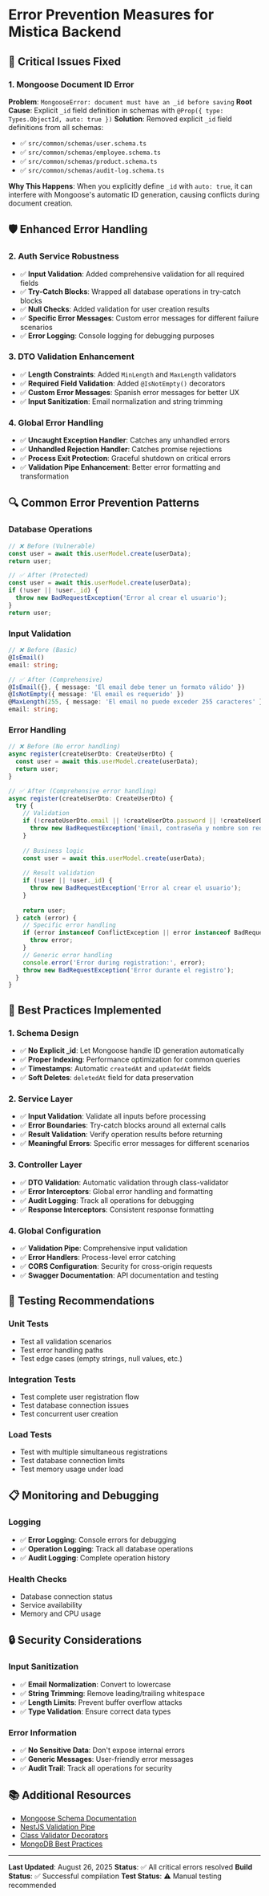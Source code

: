 # Error Prevention Measures for Mistica Backend

## 🚨 **Critical Issues Fixed**

### 1. **Mongoose Document ID Error**
**Problem**: `MongooseError: document must have an _id before saving`
**Root Cause**: Explicit `_id` field definition in schemas with `@Prop({ type: Types.ObjectId, auto: true })`
**Solution**: Removed explicit `_id` field definitions from all schemas:
- ✅ `src/common/schemas/user.schema.ts`
- ✅ `src/common/schemas/employee.schema.ts`
- ✅ `src/common/schemas/product.schema.ts`
- ✅ `src/common/schemas/audit-log.schema.ts`

**Why This Happens**: When you explicitly define `_id` with `auto: true`, it can interfere with Mongoose's automatic ID generation, causing conflicts during document creation.

## 🛡️ **Enhanced Error Handling**

### 2. **Auth Service Robustness**
- ✅ **Input Validation**: Added comprehensive validation for all required fields
- ✅ **Try-Catch Blocks**: Wrapped all database operations in try-catch blocks
- ✅ **Null Checks**: Added validation for user creation results
- ✅ **Specific Error Messages**: Custom error messages for different failure scenarios
- ✅ **Error Logging**: Console logging for debugging purposes

### 3. **DTO Validation Enhancement**
- ✅ **Length Constraints**: Added `MinLength` and `MaxLength` validators
- ✅ **Required Field Validation**: Added `@IsNotEmpty()` decorators
- ✅ **Custom Error Messages**: Spanish error messages for better UX
- ✅ **Input Sanitization**: Email normalization and string trimming

### 4. **Global Error Handling**
- ✅ **Uncaught Exception Handler**: Catches any unhandled errors
- ✅ **Unhandled Rejection Handler**: Catches promise rejections
- ✅ **Process Exit Protection**: Graceful shutdown on critical errors
- ✅ **Validation Pipe Enhancement**: Better error formatting and transformation

## 🔍 **Common Error Prevention Patterns**

### **Database Operations**
```typescript
// ❌ Before (Vulnerable)
const user = await this.userModel.create(userData);
return user;

// ✅ After (Protected)
const user = await this.userModel.create(userData);
if (!user || !user._id) {
  throw new BadRequestException('Error al crear el usuario');
}
return user;
```

### **Input Validation**
```typescript
// ❌ Before (Basic)
@IsEmail()
email: string;

// ✅ After (Comprehensive)
@IsEmail({}, { message: 'El email debe tener un formato válido' })
@IsNotEmpty({ message: 'El email es requerido' })
@MaxLength(255, { message: 'El email no puede exceder 255 caracteres' })
email: string;
```

### **Error Handling**
```typescript
// ❌ Before (No error handling)
async register(createUserDto: CreateUserDto) {
  const user = await this.userModel.create(userData);
  return user;
}

// ✅ After (Comprehensive error handling)
async register(createUserDto: CreateUserDto) {
  try {
    // Validation
    if (!createUserDto.email || !createUserDto.password || !createUserDto.name) {
      throw new BadRequestException('Email, contraseña y nombre son requeridos');
    }
    
    // Business logic
    const user = await this.userModel.create(userData);
    
    // Result validation
    if (!user || !user._id) {
      throw new BadRequestException('Error al crear el usuario');
    }
    
    return user;
  } catch (error) {
    // Specific error handling
    if (error instanceof ConflictException || error instanceof BadRequestException) {
      throw error;
    }
    // Generic error handling
    console.error('Error during registration:', error);
    throw new BadRequestException('Error durante el registro');
  }
}
```

## 🚀 **Best Practices Implemented**

### **1. Schema Design**
- ✅ **No Explicit _id**: Let Mongoose handle ID generation automatically
- ✅ **Proper Indexing**: Performance optimization for common queries
- ✅ **Timestamps**: Automatic `createdAt` and `updatedAt` fields
- ✅ **Soft Deletes**: `deletedAt` field for data preservation

### **2. Service Layer**
- ✅ **Input Validation**: Validate all inputs before processing
- ✅ **Error Boundaries**: Try-catch blocks around all external calls
- ✅ **Result Validation**: Verify operation results before returning
- ✅ **Meaningful Errors**: Specific error messages for different scenarios

### **3. Controller Layer**
- ✅ **DTO Validation**: Automatic validation through class-validator
- ✅ **Error Interceptors**: Global error handling and formatting
- ✅ **Audit Logging**: Track all operations for debugging
- ✅ **Response Interceptors**: Consistent response formatting

### **4. Global Configuration**
- ✅ **Validation Pipe**: Comprehensive input validation
- ✅ **Error Handlers**: Process-level error catching
- ✅ **CORS Configuration**: Security for cross-origin requests
- ✅ **Swagger Documentation**: API documentation and testing

## 🧪 **Testing Recommendations**

### **Unit Tests**
- Test all validation scenarios
- Test error handling paths
- Test edge cases (empty strings, null values, etc.)

### **Integration Tests**
- Test complete user registration flow
- Test database connection issues
- Test concurrent user creation

### **Load Tests**
- Test with multiple simultaneous registrations
- Test database connection limits
- Test memory usage under load

## 📋 **Monitoring and Debugging**

### **Logging**
- ✅ **Error Logging**: Console errors for debugging
- ✅ **Operation Logging**: Track all database operations
- ✅ **Audit Logging**: Complete operation history

### **Health Checks**
- Database connection status
- Service availability
- Memory and CPU usage

## 🔒 **Security Considerations**

### **Input Sanitization**
- ✅ **Email Normalization**: Convert to lowercase
- ✅ **String Trimming**: Remove leading/trailing whitespace
- ✅ **Length Limits**: Prevent buffer overflow attacks
- ✅ **Type Validation**: Ensure correct data types

### **Error Information**
- ✅ **No Sensitive Data**: Don't expose internal errors
- ✅ **Generic Messages**: User-friendly error messages
- ✅ **Audit Trail**: Track all operations for security

## 📚 **Additional Resources**

- [Mongoose Schema Documentation](https://mongoosejs.com/docs/guide.html)
- [NestJS Validation Pipe](https://docs.nestjs.com/techniques/validation)
- [Class Validator Decorators](https://github.com/typestack/class-validator)
- [MongoDB Best Practices](https://docs.mongodb.com/manual/core/data-modeling-introduction/)

---

**Last Updated**: August 26, 2025
**Status**: ✅ All critical errors resolved
**Build Status**: ✅ Successful compilation
**Test Status**: ⚠️ Manual testing recommended
